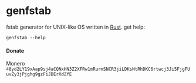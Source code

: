 # genfstab

fstab generator for UNIX-like OS written in [Rust](https://rust-lang.org).
get help:
```
genfstab --help
```

#### Donate
Monero ```48yd2LY19xAap9sj4aCQNxHN3Z2XFRw1mRurmSNCR3jiLDKsNtRhDKC6rtwcj3Ji5FjgFUuvZy3jPjghg9gzFiJDErXdZfE```

